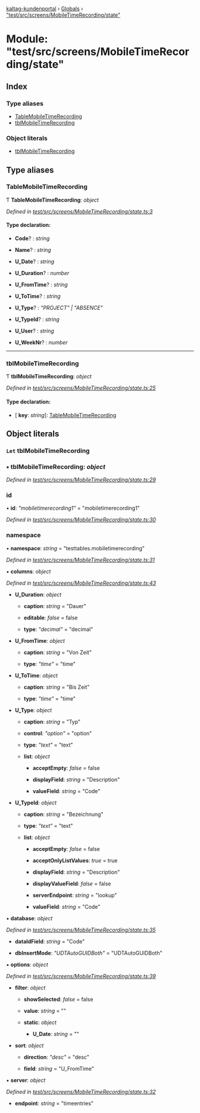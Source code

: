 [kaltag-kundenportal](../README.md) › [Globals](../globals.md) › ["test/src/screens/MobileTimeRecording/state"](_test_src_screens_mobiletimerecording_state_.md)

# Module: "test/src/screens/MobileTimeRecording/state"

## Index

### Type aliases

* [TableMobileTimeRecording](_test_src_screens_mobiletimerecording_state_.md#tablemobiletimerecording)
* [tblMobileTimeRecording](_test_src_screens_mobiletimerecording_state_.md#tblmobiletimerecording)

### Object literals

* [tblMobileTimeRecording](_test_src_screens_mobiletimerecording_state_.md#let-tblmobiletimerecording)

## Type aliases

###  TableMobileTimeRecording

Ƭ **TableMobileTimeRecording**: *object*

*Defined in [test/src/screens/MobileTimeRecording/state.ts:3](https://github.com/fopsdev/ovl/blob/d5eec59/test/src/screens/MobileTimeRecording/state.ts#L3)*

#### Type declaration:

* **Code**? : *string*

* **Name**? : *string*

* **U_Date**? : *string*

* **U_Duration**? : *number*

* **U_FromTime**? : *string*

* **U_ToTime**? : *string*

* **U_Type**? : *"PROJECT" | "ABSENCE"*

* **U_TypeId**? : *string*

* **U_User**? : *string*

* **U_WeekNr**? : *number*

___

###  tblMobileTimeRecording

Ƭ **tblMobileTimeRecording**: *object*

*Defined in [test/src/screens/MobileTimeRecording/state.ts:25](https://github.com/fopsdev/ovl/blob/d5eec59/test/src/screens/MobileTimeRecording/state.ts#L25)*

#### Type declaration:

* \[ **key**: *string*\]: [TableMobileTimeRecording](_test_src_screens_mobiletimerecording_state_.md#tablemobiletimerecording)

## Object literals

### `Let` tblMobileTimeRecording

### ▪ **tblMobileTimeRecording**: *object*

*Defined in [test/src/screens/MobileTimeRecording/state.ts:29](https://github.com/fopsdev/ovl/blob/d5eec59/test/src/screens/MobileTimeRecording/state.ts#L29)*

###  id

• **id**: *"mobiletimerecording1"* = "mobiletimerecording1"

*Defined in [test/src/screens/MobileTimeRecording/state.ts:30](https://github.com/fopsdev/ovl/blob/d5eec59/test/src/screens/MobileTimeRecording/state.ts#L30)*

###  namespace

• **namespace**: *string* = "testtables.mobiletimerecording"

*Defined in [test/src/screens/MobileTimeRecording/state.ts:31](https://github.com/fopsdev/ovl/blob/d5eec59/test/src/screens/MobileTimeRecording/state.ts#L31)*

▪ **columns**: *object*

*Defined in [test/src/screens/MobileTimeRecording/state.ts:43](https://github.com/fopsdev/ovl/blob/d5eec59/test/src/screens/MobileTimeRecording/state.ts#L43)*

* **U_Duration**: *object*

  * **caption**: *string* = "Dauer"

  * **editable**: *false* = false

  * **type**: *"decimal"* = "decimal"

* **U_FromTime**: *object*

  * **caption**: *string* = "Von Zeit"

  * **type**: *"time"* = "time"

* **U_ToTime**: *object*

  * **caption**: *string* = "Bis Zeit"

  * **type**: *"time"* = "time"

* **U_Type**: *object*

  * **caption**: *string* = "Typ"

  * **control**: *"option"* = "option"

  * **type**: *"text"* = "text"

  * **list**: *object*

    * **acceptEmpty**: *false* = false

    * **displayField**: *string* = "Description"

    * **valueField**: *string* = "Code"

* **U_TypeId**: *object*

  * **caption**: *string* = "Bezeichnung"

  * **type**: *"text"* = "text"

  * **list**: *object*

    * **acceptEmpty**: *false* = false

    * **acceptOnlyListValues**: *true* = true

    * **displayField**: *string* = "Description"

    * **displayValueField**: *false* = false

    * **serverEndpoint**: *string* = "lookup"

    * **valueField**: *string* = "Code"

▪ **database**: *object*

*Defined in [test/src/screens/MobileTimeRecording/state.ts:35](https://github.com/fopsdev/ovl/blob/d5eec59/test/src/screens/MobileTimeRecording/state.ts#L35)*

* **dataIdField**: *string* = "Code"

* **dbInsertMode**: *"UDTAutoGUIDBoth"* = "UDTAutoGUIDBoth"

▪ **options**: *object*

*Defined in [test/src/screens/MobileTimeRecording/state.ts:39](https://github.com/fopsdev/ovl/blob/d5eec59/test/src/screens/MobileTimeRecording/state.ts#L39)*

* **filter**: *object*

  * **showSelected**: *false* = false

  * **value**: *string* = ""

  * **static**: *object*

    * **U_Date**: *string* = ""

* **sort**: *object*

  * **direction**: *"desc"* = "desc"

  * **field**: *string* = "U_FromTime"

▪ **server**: *object*

*Defined in [test/src/screens/MobileTimeRecording/state.ts:32](https://github.com/fopsdev/ovl/blob/d5eec59/test/src/screens/MobileTimeRecording/state.ts#L32)*

* **endpoint**: *string* = "timeentries"
